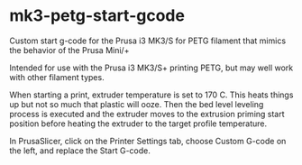 # mk3-petg-start-gcode
Custom start g-code for the Prusa i3 MK3/S for PETG filament that mimics the behavior of the Prusa Mini/+

Intended for use with the Prusa i3 MK3/S+ printing PETG, but may well work with other filament types.

When starting a print, extruder temperature is set to 170 C. This heats things up but not so much that plastic will ooze. Then the bed level leveling process is executed and the extruder moves to the extrusion priming start position before heating the extruder to the target profile temperature.

In PrusaSlicer, click on the Printer Settings tab, choose Custom G-code on the left, and replace the Start G-code.

